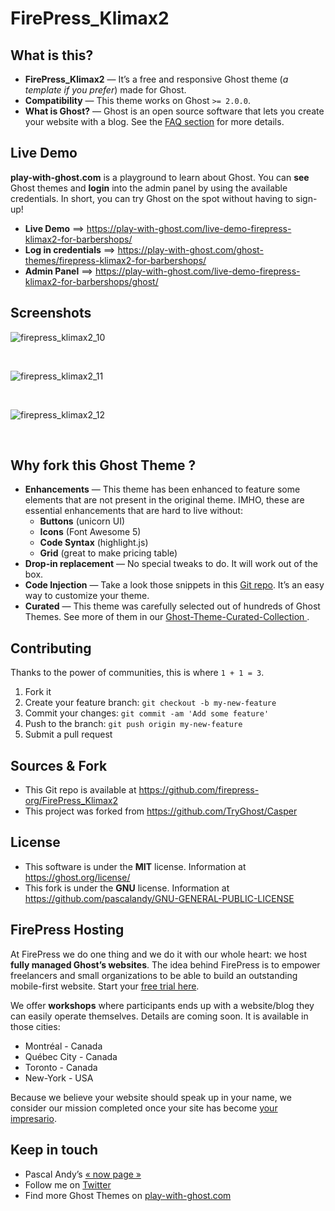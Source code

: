 # FirePress_Klimax2


## What is this?

- **FirePress_Klimax2** — It’s a free and responsive Ghost theme (*a template if you prefer*) made for Ghost.
- **Compatibility** — This theme works on Ghost `>= 2.0.0`.
- **What is Ghost?** — Ghost is an open source software that lets you create your website with a blog. See the [FAQ section](https://play-with-ghost.com/ghost-themes/faq/#what-is-ghost) for more details.


##  Live Demo

**play-with-ghost.com** is a playground to learn about Ghost. You can **see** Ghost themes and **login** into the admin panel by using the available credentials. In short, you can try Ghost on the spot without having to sign-up!

- **Live Demo** ==> https://play-with-ghost.com/live-demo-firepress-klimax2-for-barbershops/
- **Log in credentials** ==> https://play-with-ghost.com/ghost-themes/firepress-klimax2-for-barbershops/
- **Admin Panel** ==> https://play-with-ghost.com/live-demo-firepress-klimax2-for-barbershops/ghost/

## Screenshots

![firepress_klimax2_10](https://user-images.githubusercontent.com/6694151/45888951-44604b80-bd8d-11e8-9b8a-6fd8dd6052b8.jpg)

<br>

![firepress_klimax2_11](https://user-images.githubusercontent.com/6694151/45888952-44604b80-bd8d-11e8-9845-68627d6dc573.jpg)

<br>

![firepress_klimax2_12](https://user-images.githubusercontent.com/6694151/45889214-d9fbdb00-bd8d-11e8-8c4f-540c03a0d5b1.jpg)

<br>


## Why fork this Ghost Theme ?

- **Enhancements** — This theme has been enhanced to feature some elements that are not present in the original theme. IMHO, these are essential enhancements that are hard to live without:
	- **Buttons** (unicorn UI)
	- **Icons** (Font Awesome 5)
	- **Code Syntax** (highlight.js) 
	- **Grid** (great to make pricing table)
- **Drop-in replacement** — No special tweaks to do. It will work out of the box.
- **Code Injection** — Take a look those snippets in this [Git repo](https://github.com/firepress-org/Code-Injection-Ghost). It’s an easy way to customize your theme.
- **Curated** — This theme was carefully selected out of hundreds of Ghost Themes. See more of them in our [Ghost-Theme-Curated-Collection ](https://github.com/firepress-org/Ghost-Theme-Curated-Collection/tree/master/01_go).


## Contributing

Thanks to the power of communities, this is where `1 + 1 = 3`.

1. Fork it
2. Create your feature branch: `git checkout -b my-new-feature`
3. Commit your changes: `git commit -am 'Add some feature'`
4. Push to the branch: `git push origin my-new-feature`
5. Submit a pull request


## Sources & Fork

- This Git repo is available at https://github.com/firepress-org/FirePress_Klimax2
- This project was forked from https://github.com/TryGhost/Casper


## License

- This software is under the **MIT** license. Information at https://ghost.org/license/
- This fork is under the **GNU** license. Information at https://github.com/pascalandy/GNU-GENERAL-PUBLIC-LICENSE


## FirePress Hosting

At FirePress we do one thing and we do it with our whole heart: we host **fully managed Ghost’s websites**. The idea behind FirePress is to empower freelancers and small organizations to be able to build an outstanding mobile-first website. Start your [free trial here](https://play-with-ghost.com/ghost-themes/free-10-day-trial/).

We offer **workshops** where participants ends up with a website/blog they can easily operate themselves. Details are coming soon. It is available in those cities:

- Montréal - Canada
- Québec City - Canada
- Toronto - Canada
- New-York - USA

Because we believe your website should speak up in your name, we consider our mission completed once your site has become [your impresario](https://play-with-ghost.com/ghost-themes/why-launching-your-next-website-with-firepress/).


## Keep in touch

- Pascal Andy’s [« now page »](https://pascalandy.com/blog/now/)
- Follow me on [Twitter](https://twitter.com/askpascalandy)
- Find more Ghost Themes on [play-with-ghost.com](https://play-with-ghost.com/)